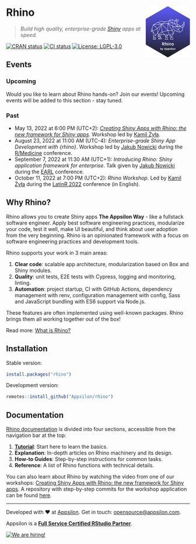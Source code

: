 # Rhino <a href="https://appsilon.github.io/rhino/"><img src="man/figures/rhino.png" align="right" alt="Rhino logo" style="height: 140px;"></a>
> _Build high quality, enterprise-grade [Shiny](https://shiny.rstudio.com/) apps at speed._

<!-- badges: start -->
[![CRAN status](https://www.r-pkg.org/badges/version/rhino)](https://cran.r-project.org/package=rhino)
[![CI status](https://github.com/Appsilon/rhino/actions/workflows/ci.yml/badge.svg)](https://github.com/Appsilon/rhino/actions/workflows/ci.yml)
[![License: LGPL-3.0](https://img.shields.io/badge/License-LGPL--3.0-blue.svg)](https://opensource.org/licenses/LGPL-3.0)
<!-- badges: end -->

## Events

### Upcoming
Would you like to learn about Rhino hands-on? Join our events!
Upcoming events will be added to this section - stay tuned.

### Past
* May 13, 2022 at 6:00 PM (UTC+2):
[*Creating Shiny Apps with Rhino: the new framework for Shiny apps*](https://www.youtube.com/watch?v=8H_ZHUy8Yj4).
Workshop led by [Kamil Żyła](https://www.linkedin.com/in/kamil-zyla/).
* August 23, 2022 at 11:00 AM (UTC-4):
*Enterprise-grade Shiny App Development with {rhino}*.
Workshop led by [Jakub Nowicki](https://www.linkedin.com/in/jakub-nowicki/)
during the [R/Medicine](https://events.linuxfoundation.org/r-medicine/) conference.
* September 7, 2022 at 11:30 AM (UTC+1):
*Introducing Rhino: Shiny application framework for enterprise*.
Talk given by [Jakub Nowicki](https://www.linkedin.com/in/jakub-nowicki/)
during the [EARL](https://www.ascent.io/earl) conference.
* October 11, 2022 at 7:00 PM (UTC+2):
*Rhino Workshop*.
Led by [Kamil Żyła](https://www.linkedin.com/in/kamil-zyla/)
during the [LatinR 2022](https://latin-r.com/en) conference (in English).

## Why Rhino?
Rhino allows you to create Shiny apps **The Appsilon Way**  - like a fullstack software engineer. Apply best software engineering practices, modularize your code, test it well, make UI beautiful, and think about user adoption from the very beginning. Rhino is an opinionated framework with a focus on software engineering practices and development tools.

Rhino supports your work in 3 main areas:

1. **Clear code**: scalable app architecture, modularization based on Box and Shiny modules.
2. **Quality**: unit tests, E2E tests with Cypress, logging and monitoring, linting.
3. **Automation**: project startup, CI with GitHub Actions, dependency management with renv,
configuration management with config, Sass and JavaScript bundling with ES6 support via Node.js.

These features are often implemented using well-known packages.
Rhino brings them all working together out of the box!

Read more:
[What is Rhino?](https://appsilon.github.io/rhino/articles/explanation/what-is-rhino.html)

## Installation
Stable version:
```r
install.packages("rhino")
```

Development version:
```r
remotes::install_github("Appsilon/rhino")
```

## Documentation

[Rhino documentation](https://appsilon.github.io/rhino/) is divided into four sections,
accessible from the navigation bar at the top:

1. [**Tutorial**](https://appsilon.github.io/rhino/articles/tutorial/create-your-first-rhino-app.html):
Start here to learn the basics.
2. **Explanation**:
In-depth articles on Rhino machinery and its design.
3. **How-to Guides**:
Step-by-step instructions for common tasks.
4. **Reference**:
A list of Rhino functions with technical details.

You can also learn about Rhino by watching the video from one of our workshops:
[Creating Shiny Apps with Rhino: the new framework for Shiny apps](https://www.youtube.com/watch?v=8H_ZHUy8Yj4).
A repository with step-by-step commits for the workshop application can be found
[here](https://github.com/Appsilon/rhino-workshop/tree/workshop-2022-05-13).

---

Developed with :heart: at [Appsilon](https://appsilon.com).
Get in touch: <opensource@appsilon.com>.

Appsilon is a
[**Full Service Certified RStudio Partner**](https://www.rstudio.com/certified-partners/).

<a href="https://appsilon.com/careers/">
  <img src="http://d2v95fjda94ghc.cloudfront.net/hiring.png" alt="We are hiring!">
</a>

